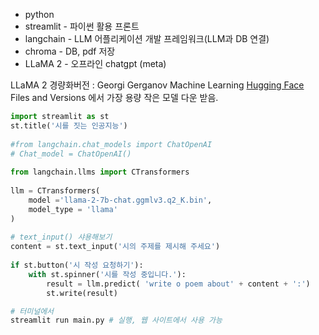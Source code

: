 
- python
- streamlit - 파이썬 활용 프론트
- langchain - LLM 어플리케이션 개발 프레임워크(LLM과 DB 연결)
- chroma - DB, pdf 저장
- LLaMA 2 - 오프라인 chatgpt (meta)



LLaMA 2 경량화버전 : Georgi Gerganov Machine Learning
[Hugging Face](https://huggingface.co/TheBloke/Llama-2-7B-Chat-GGML/blob/main/llama-2-7b-chat.ggmlv3.q2_K.bin) Files and Versions 에서 가장 용량 작은 모델 다운 받음.

```python
import streamlit as st  
st.title('시를 짓는 인공지능')  
  
#from langchain.chat_models import ChatOpenAI  
# Chat_model = ChatOpenAI()  
  
from langchain.llms import CTransformers  
  
llm = CTransformers(  
    model ='llama-2-7b-chat.ggmlv3.q2_K.bin',  
    model_type = 'llama'  
)  
  
# text_input() 샤용해보기  
content = st.text_input('시의 주제를 제시해 주세요')  
  
if st.button('시 작성 요청하기'):  
    with st.spinner('시를 작성 중입니다.'):  
        result = llm.predict( 'write o poem about' + content + ':')  
        st.write(result)
```

```python
# 터미널에서
streamlit run main.py # 실행, 웹 사이트에서 사용 가능
```

